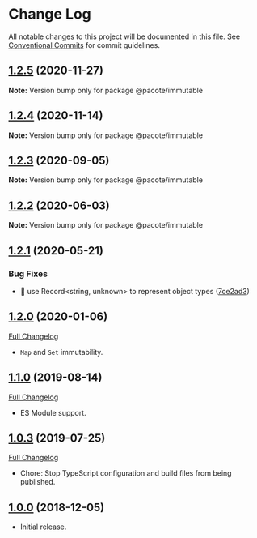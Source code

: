 # Change Log

All notable changes to this project will be documented in this file.
See [Conventional Commits](https://conventionalcommits.org) for commit guidelines.

## [1.2.5](https://github.com/PacoteJS/pacote/compare/@pacote/immutable@1.2.4...@pacote/immutable@1.2.5) (2020-11-27)

**Note:** Version bump only for package @pacote/immutable

## [1.2.4](https://github.com/PacoteJS/pacote/compare/@pacote/immutable@1.2.3...@pacote/immutable@1.2.4) (2020-11-14)

**Note:** Version bump only for package @pacote/immutable

## [1.2.3](https://github.com/PacoteJS/pacote/compare/@pacote/immutable@1.2.2...@pacote/immutable@1.2.3) (2020-09-05)

**Note:** Version bump only for package @pacote/immutable

## [1.2.2](https://github.com/PacoteJS/pacote/compare/@pacote/immutable@1.2.1...@pacote/immutable@1.2.2) (2020-06-03)

**Note:** Version bump only for package @pacote/immutable

## [1.2.1](https://github.com/PacoteJS/pacote/compare/@pacote/immutable@1.2.0...@pacote/immutable@1.2.1) (2020-05-21)

### Bug Fixes

- 🐛 use Record<string, unknown> to represent object types ([7ce2ad3](https://github.com/PacoteJS/pacote/commit/7ce2ad3e25762bd86c90771791b0571f99f1ea32))

## [1.2.0](https://github.com/PacoteJS/pacote/tree/@pacote/immutable/1.2.0) (2020-01-06)

[Full Changelog](https://github.com/PacoteJS/pacote/compare/@pacote/immutable@1.1.0...@pacote/immutable@1.2.0)

- `Map` and `Set` immutability.

## [1.1.0](https://github.com/PacoteJS/pacote/tree/@pacote/immutable/1.1.0) (2019-08-14)

[Full Changelog](https://github.com/PacoteJS/pacote/compare/@pacote/immutable@1.0.3...@pacote/immutable@1.1.0)

- ES Module support.

## [1.0.3](https://github.com/PacoteJS/pacote/tree/@pacote/immutable@1.0.3) (2019-07-25)

[Full Changelog](https://github.com/PacoteJS/pacote/compare/@pacote/immutable@1.0.2...@pacote/immutable@1.0.3)

- Chore: Stop TypeScript configuration and build files from being published.

## [1.0.0](https://github.com/PacoteJS/pacote/tree/@pacote/immutable@1.0.0) (2018-12-05)

- Initial release.
